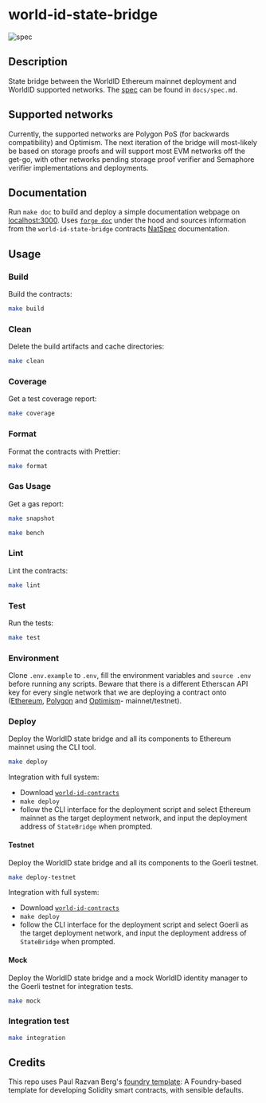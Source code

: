 # world-id-state-bridge

![spec](https://raw.githubusercontent.com/worldcoin/world-id-state-bridge/2cba98da38cfc5173ad773824126ce4285d240b1/docs/state-bridge.svg)

## Description

State bridge between the WorldID Ethereum mainnet deployment and WorldID supported networks. The [spec](./docs/spec.md)
can be found in `docs/spec.md`.

## Supported networks

Currently, the supported networks are Polygon PoS (for backwards compatibility) and Optimism. The next iteration of the
bridge will most-likely be based on storage proofs and will support most EVM networks off the get-go, with other
networks pending storage proof verifier and Semaphore verifier implementations and deployments.

## Documentation

Run `make doc` to build and deploy a simple documentation webpage on [localhost:3000](https://localhost:3000). Uses
[`forge doc`](https://book.getfoundry.sh/reference/forge/forge-doc#forge-doc) under the hood and sources information
from the `world-id-state-bridge` contracts [NatSpec](https://docs.soliditylang.org/en/latest/natspec-format.html)
documentation.

## Usage

### Build

Build the contracts:

```sh
make build
```

### Clean

Delete the build artifacts and cache directories:

```sh
make clean
```

### Coverage

Get a test coverage report:

```sh
make coverage
```

### Format

Format the contracts with Prettier:

```sh
make format
```

### Gas Usage

Get a gas report:

```sh
make snapshot
```

```sh
make bench
```

### Lint

Lint the contracts:

```sh
make lint
```

### Test

Run the tests:

```sh
make test
```

### Environment

Clone `.env.example` to `.env`, fill the environment variables and `source .env` before running any scripts. Beware that
there is a different Etherscan API key for every single network that we are deploying a contract onto
([Ethereum](https://etherscan.io/myaccount), [Polygon](https://polygonscan.com/myaccount) and
[Optimism](https://optimistic.etherscan.io/login)- mainnet/testnet).

### Deploy

Deploy the WorldID state bridge and all its components to Ethereum mainnet using the CLI tool.

```sh
make deploy
```

Integration with full system:

- Download [`world-id-contracts`](https://github.com/worldcoin/world-id-contracts)
- `make deploy`
- follow the CLI interface for the deployment script and select Ethereum mainnet as the target deployment network, and
  input the deployment address of `StateBridge` when prompted.

#### Testnet

Deploy the WorldID state bridge and all its components to the Goerli testnet.

```sh
make deploy-testnet
```

Integration with full system:

- Download [`world-id-contracts`](https://github.com/worldcoin/world-id-contracts)
- `make deploy`
- follow the CLI interface for the deployment script and select Goerli as the target deployment network, and input the
  deployment address of `StateBridge` when prompted.

#### Mock

Deploy the WorldID state bridge and a mock WorldID identity manager to the Goerli testnet for integration tests.

```sh
make mock
```

### Integration test

<!-- WIP -->

```sh
make integration
```

## Credits

This repo uses Paul Razvan Berg's [foundry template](https://github.com/paulrberg/foundry-template/): A Foundry-based
template for developing Solidity smart contracts, with sensible defaults.
